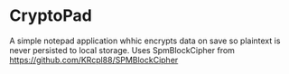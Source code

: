 # CryptoPad
A simple notepad application whhic encrypts data on save so plaintext is never persisted to local storage.  Uses SpmBlockCipher from https://github.com/KRcpl88/SPMBlockCipher

